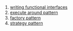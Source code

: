 1. [writing functional interfaces](writing_functional_interfaces/Writing_functional_interface.java)
2. [execute around pattern](execute_around_pattern/ExecuteAroundPattern.java)
3. [factory pattern](factory_pattern/Main.java)
4. [strategy pattern](strategy_pattern/Main.java)
